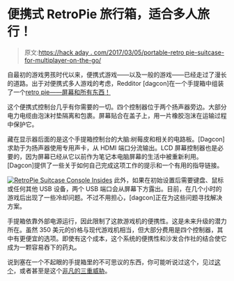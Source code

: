 # 便携式 RetroPie 旅行箱，适合多人旅行！

> 原文:[https://hack aday . com/2017/03/05/portable-retro pie-suitcase-for-multiplayer-on-the-go/](https://hackaday.com/2017/03/05/portable-retropie-suitcase-for-multiplayer-on-the-go/)

自最初的游戏男孩时代以来，便携式游戏——以及一般的游戏——已经走过了漫长的道路。出于对便携式多人游戏的考虑，Redditor [dagcon]在一个手提箱中组装了一个[retro pie——屏幕和所有东西！](http://imgur.com/a/0OSzu)

这个便携式控制台几乎有你需要的一切。四个控制器位于两个扬声器旁边。大部分电力电缆由泡沫衬垫隔离和包裹。屏幕贴合在盖子上，用一片橡胶泡沫在运输过程中保护它。

藏在显示器后面的是这个手提箱控制台的大脑:树莓皮和相关的电路板。[Dagcon]求助于为扬声器使用专用声卡，从 HDMI 端口分流输出。LCD 屏幕控制器也是必要的，因为屏幕已经从它以前作为笔记本电脑屏幕的生活中被重新利用。[Dagcon]提供了一些关于如何自己完成这项工作的提示和一个有用的指导链接。

[![RetroPie Suitcase Console Insides](../Images/ba9b2fab422eec5fd605ab80b110d586.png)](https://hackaday.com/wp-content/uploads/2017/02/uru5pwf.jpg) 此外，如果在初始设置后需要键盘、鼠标或任何其他 USB 设备，两个 USB 端口会从屏幕下方露出。目前，在几个小时的游戏后出现了一些冷却问题。不过不用担心，[dagcon]正在为这些问题寻找解决方案。

手提箱依靠外部电源运行，因此限制了这款游戏机的便携性。这是未来升级的潜力所在。虽然 350 美元的价格与现代游戏机相当，但大部分费用是四个控制器，其中有更便宜的选项。即使有这个成本，这个系统的便携性和沙发合作社的结合使它成为一颗容易吞下的药丸。

说到塞在一个不起眼的手提箱里的不可思议的东西，你可能听说过这个，见过[这个](http://hackaday.com/2016/01/15/robotic-suitcase-follows-you-around/)，或者甚至是这个[非凡的三重威胁](http://hackaday.com/2012/09/29/fitting-a-cnc-machine-3d-printer-and-vinyl-cutter-in-a-suitcase/)。